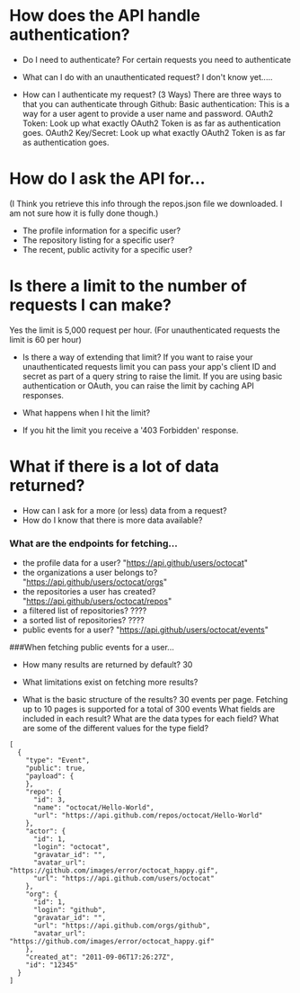 # How does the API handle authentication?
- Do I need to authenticate?
  For certain requests you need to authenticate

- What can I do with an unauthenticated request?
 I don't know yet.....

- How can I authenticate my request? (3 Ways)
  There are three ways to that you can authenticate through Github:
  Basic authentication: This is a way for a user agent to provide a user name and password.
  OAuth2 Token: Look up what exactly OAuth2 Token is as far as authentication goes.
  OAuth2 Key/Secret: Look up what exactly OAuth2 Token is as far as authentication goes.

# How do I ask the API for...
(I Think you retrieve this info through the repos.json file we downloaded. I am not sure how it is fully done though.)
- The profile information for a specific user?
- The repository listing for a specific user?
- The recent, public activity for a specific user?

# Is there a limit to the number of requests I can make?
Yes the limit is 5,000 request per hour. (For unauthenticated requests the limit is 60 per hour)

- Is there a way of extending that limit?
 If you want to raise your unauthenticated requests limit you can pass your app's client ID and secret as part of a query string to raise the limit. If you are using basic authentication or OAuth, you can raise the limit by caching API responses.

- What happens when I hit the limit?
- If you hit the limit you receive a '403 Forbidden' response.

# What if there is a lot of data returned?
- How can I ask for a more (or less) data from a request?
- How do I know that there is more data available?


### What are the endpoints for fetching...
- the profile data for a user?
"https://api.github/users/octocat"
- the organizations a user belongs to?
"https://api.github/users/octocat/orgs"
- the repositories a user has created?
"https://api.github/users/octocat/repos"
- a filtered list of repositories?
????
- a sorted list of repositories?
????
- public events for a user?
"https://api.github/users/octocat/events"

###When fetching public events for a user...
- How many results are returned by default?
30 
- What limitations exist on fetching more results?

- What is the basic structure of the results?
30 events per page. Fetching up to 10 pages is supported for a total of 300 events
What fields are included in each result?
What are the data types for each field?
What are some of the different values for the type field?


```
[
  {
    "type": "Event",
    "public": true,
    "payload": {
    },
    "repo": {
      "id": 3,
      "name": "octocat/Hello-World",
      "url": "https://api.github.com/repos/octocat/Hello-World"
    },
    "actor": {
      "id": 1,
      "login": "octocat",
      "gravatar_id": "",
      "avatar_url": "https://github.com/images/error/octocat_happy.gif",
      "url": "https://api.github.com/users/octocat"
    },
    "org": {
      "id": 1,
      "login": "github",
      "gravatar_id": "",
      "url": "https://api.github.com/orgs/github",
      "avatar_url": "https://github.com/images/error/octocat_happy.gif"
    },
    "created_at": "2011-09-06T17:26:27Z",
    "id": "12345"
  }
]

```
